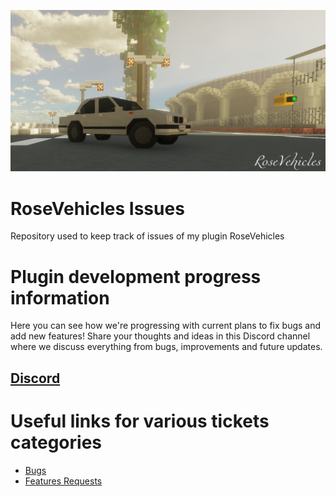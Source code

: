![alt text](https://github.com/EmSockz/Issues-RoseVehicles/blob/main/image.png?raw=true)

# RoseVehicles Issues
Repository used to keep track of issues of my plugin RoseVehicles

# Plugin development progress information 

Here you can see how we're progressing with current plans to fix bugs and add new features! 
Share your thoughts and ideas in this Discord channel where we discuss everything from bugs, improvements and future updates.
## [Discord](https://discord.gg/)

# Useful links for various tickets categories
- [Bugs](https://github.com/EmSockz/Issues-RoseVehicles/issues?q=is%3Aissue+is%3Aopen+label%3A"bug")
- [Features Requests](https://github.com/EmSockz/Issues-RoseVehicles/issues?q=is%3Aissue+is%3Aopen+label%3A"enhancement")
